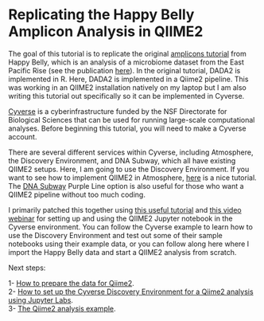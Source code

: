 # Replicating the Happy Belly Amplicon Analysis in QIIME2


The goal of this tutorial is to replicate the original [amplicons tutorial](https://astrobiomike.github.io/amplicon/) from Happy Belly, which is an analysis of a microbiome dataset from the East Pacific Rise (see the publication [here](https://www.frontiersin.org/articles/10.3389/fmicb.2015.01470/full)). In the original tutorial, DADA2 is implemented in R. Here, DADA2 is implemented in a Qiime2 pipeline. This was working in an QIIME2 installation natively on my laptop but I am also writing this tutorial out specifically so it can be implemented in Cyverse.

[Cyverse](https://cyverse.org/) is a cyberinfrastructure funded by the NSF Directorate for Biological Sciences that can be used for running large-scale computational analyses. Before beginning this tutorial, you will need to make a Cyverse account.

There are several different services within Cyverse, including Atmosphere, the Discovery Environment, and DNA Subway, which all have existing QIIME2 setups. Here, I am going to use the Discovery Environment. If you want to see how to implement QIIME2 in Atmosphere, [here](https://github.com/joslynnlee/qiime2-workflow-cyverse/wiki) is a nice tutorial. The [DNA Subway](https://dnasubway.cyverse.org/) Purple Line option is also useful for those who want a QIIME2 pipeline without too much coding.


I primarily patched this together using [this useful tutorial](https://cyverse-jupyter-qiime2.readthedocs-hosted.com/en/latest/) and [this video webinar](https://www.youtube.com/watch?time_continue=561&v=9AT2YHkduz0&feature=emb_logo) for setting up and using the QIIME2 Jupyter notebook in the Cyverse environment. You can follow the Cyverse example to learn how to use the Discovery Environment and test out some of their sample notebooks using their example data, or you can follow along here where I import the Happy Belly data and start a QIIME2 analysis from scratch.

Next steps:

  1- [How to prepare the data for Qiime2](https://github.com/biovcnet/topic-amplicons/blob/master/Lesson03a/organize.data.md).  
  2- [How to set up the Cyverse Discovery Environment for a Qiime2 analysis using Jupyter Labs](https://github.com/biovcnet/topic-amplicons/blob/master/Lesson03a/setting.up.md).  
  3- [The Qiime2 analysis example](https://github.com/biovcnet/topic-amplicons/blob/master/Lesson03a/analysis.md). 

